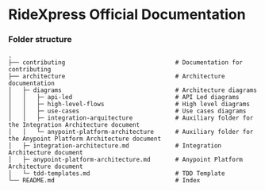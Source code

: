 # RideXpress Official Documentation

### Folder structure
    .
    ├── contributing                               # Documentation for contributing
    ├── architecture                               # Architecture documentation
    │   ├─ diagrams                                # Architecture diagrams
    │   │   ├─ api-led                             # API Led diagrams
    │   │   ├─ high-level-flows                    # High level diagrams
    │   │   ├─ use-cases                           # Use cases diagrams
    │   │   ├─ integration-arquitecture            # Auxiliary folder for the Integration Architecture document
    │   │   └─ anypoint-platform-architecture      # Auxiliary folder for the Anypoint Platform Architecture document
    │   ├─ integration-architecture.md             # Integration Architecture document
    │   ├─ anypoint-platform-architecture.md       # Anypoint Platform Architecture document
    │   └─ tdd-templates.md                        # TDD Template 
    └── README.md                                  # Index
